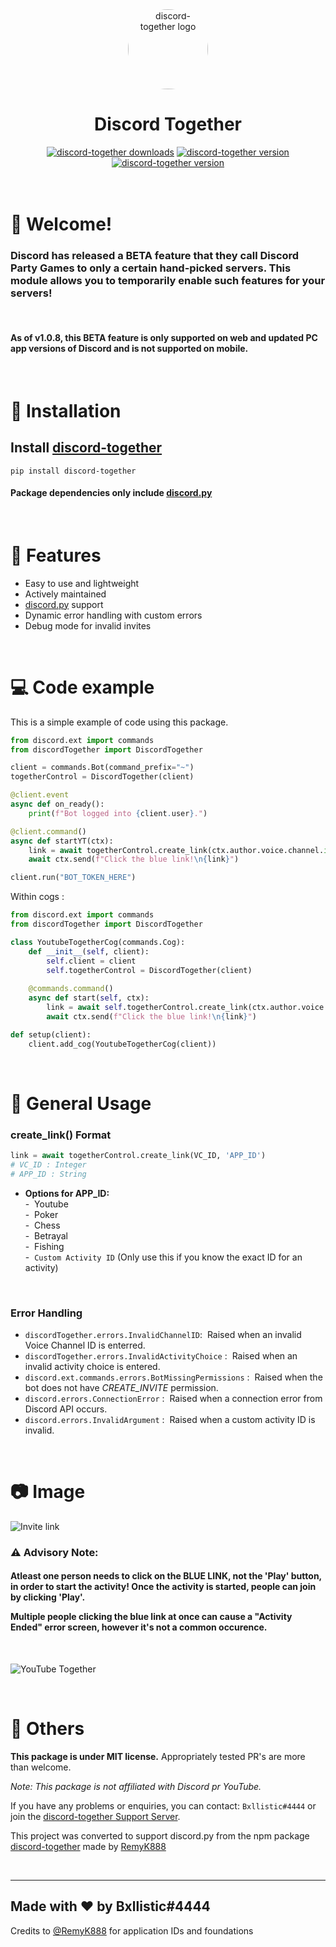 <div align="center">
    <a href="https://pypi.org/project/discord-together"><img src="https://i.ibb.co/8xPZZFV/DT-Logo.png" alt="discord-together logo" height="128" style="border-radius: 50%"></a>
    <div>
        <h1><strong>Discord Together</strong></h1>
    </div>
    <div>
        <a href="https://pypi.org/project/discord-together"><img src="https://img.shields.io/pypi/dm/discord-together?color=%23EF0BB9&?style=flat" alt="discord-together downloads"></a>
        <a href="https://pypi.org/project/discord-together"><img src="https://img.shields.io/pypi/v/discord-together?color=%23EF0BB9&label=version&?style=flat" alt="discord-together version"></a>
        <a href="https://pypi.org/project/discord-together"><img src="https://img.shields.io/badge/made%20for-discord.py-23EF0BB9?color=%23EF0BB9&?style=flat" alt="discord-together version"></a>
    </div>
</div>
<br>
<br>

# 👋 Welcome!
<h3>Discord has released a BETA feature that they call Discord Party Games to only a certain hand-picked servers. This module allows you to temporarily enable such features for your servers!</h3>
<br>
<h4>As of  v1.0.8, this BETA feature is only supported on web and updated PC app versions of Discord and is not supported on mobile.</h4>

<br>

# 🔩 Installation
## Install [discord-together](https://pypi.org/project/discord-together/)
```
pip install discord-together
```

#### Package dependencies only include [discord.py](https://pypi.org/project/discord.py/)
<br>

# 🔑 Features
- Easy to use and lightweight
- Actively maintained
- [discord.py](https://pypi.org/project/discord.py/) support
- Dynamic error handling with custom errors
- Debug mode for invalid invites

<br>

# 💻 Code example
This is a simple example of code using this package.

```py
from discord.ext import commands
from discordTogether import DiscordTogether

client = commands.Bot(command_prefix="~")
togetherControl = DiscordTogether(client)

@client.event
async def on_ready():
    print(f"Bot logged into {client.user}.")

@client.command()
async def startYT(ctx):
    link = await togetherControl.create_link(ctx.author.voice.channel.id, 'youtube')
    await ctx.send(f"Click the blue link!\n{link}")

client.run("BOT_TOKEN_HERE")
```
Within cogs :
```py
from discord.ext import commands
from discordTogether import DiscordTogether

class YoutubeTogetherCog(commands.Cog):
    def __init__(self, client):
        self.client = client
        self.togetherControl = DiscordTogether(client)
    
    @commands.command()
    async def start(self, ctx):
        link = await self.togetherControl.create_link(ctx.author.voice.channel.id, 'youtube')
        await ctx.send(f"Click the blue link!\n{link}")

def setup(client):
    client.add_cog(YoutubeTogetherCog(client))
```
<br>

# 🔧 General Usage
### **create_link() Format**
```py
link = await togetherControl.create_link(VC_ID, 'APP_ID')
# VC_ID : Integer
# APP_ID : String
```

- **Options for APP_ID:**
<br>- &nbsp;Youtube
<br>- &nbsp;Poker
<br>- &nbsp;Chess
<br>- &nbsp;Betrayal
<br>- &nbsp;Fishing
<br>- &nbsp;`Custom Activity ID` (Only use this if you know the exact ID for an activity)

<br>

### **Error Handling**
- ```discordTogether.errors.InvalidChannelID```:&nbsp; Raised when an invalid Voice Channel ID is enterred.
- ```discordTogether.errors.InvalidActivityChoice``` :&nbsp; Raised when an invalid activity choice is entered.
- ```discord.ext.commands.errors.BotMissingPermissions``` :&nbsp; Raised when the bot does not have *CREATE_INVITE* permission.
- ```discord.errors.ConnectionError``` :&nbsp; Raised when a connection error from Discord API occurs.
- ```discord.errors.InvalidArgument``` :&nbsp; Raised when a custom activity ID is invalid.

<br>

# 📷 Image 

![Invite link](https://cdn.discordapp.com/attachments/678298437854298122/860210951222460446/msedge_Gntg4yflYw.png)

<h3>⚠️ Advisory Note:</h3>
<h4>
Atleast one person needs to click on the <strong>BLUE LINK</strong>, not the 'Play' button, in order to start the activity! Once the activity is started, people can join by clicking 'Play'.

Multiple people clicking the blue link at once can cause a "Activity Ended" error screen, however it's not a common occurence.</h4> 

<br>

![YouTube Together](https://cdn.discordapp.com/attachments/678298437854298122/860210751448547328/msedge_HpqALcJCcD.png)

<br>

# 🚀 Others

**This package is under MIT license.** Appropriately tested PR's are more than welcome.

*Note: This package is not affiliated with Discord pr YouTube.*

If you have any problems or enquiries, you can contact: `Bxllistic#4444` or join the [discord-together Support Server](https://discord.gg/2fbyXn2hJV).

This project was converted to support discord.py from the npm package [discord-together](https://www.npmjs.com/package/discord-together) made by [RemyK888](https://github.com/RemyK888)

<br>
<hr>

## **Made with ❤ by Bxllistic#4444**
Credits to [@RemyK888](https://github.com/RemyK888) for application IDs and foundations